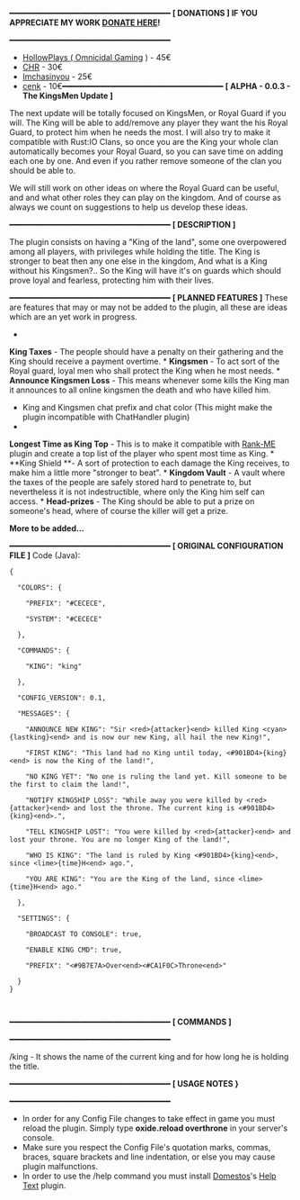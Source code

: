 ━━━━━━━━━━━━━━━━━━━━━━━━━━━━━━━━━━
**[ DONATIONS ] IF YOU APPRECIATE MY WORK [DONATE HERE](https://www.paypal.com/cgi-bin/webscr?cmd=_s-xclick&hosted_button_id=PRAXKDYLX2VL2)!**

━━━━━━━━━━━━━━━━━━━━━━━━━━━━━━━━━━

* [HollowPlays ( ](http://oxidemod.org/members/41450/)[Omnicidal Gaming](http://www.omnicidal.com/) ) - 45€
* [CHR](http://oxidemod.org/members/49339/) - 30€
* [Imchasinyou](http://oxidemod.org/members/9767/) - 25€
* [cenk](http://oxidemod.org/members/32141/) - 10€━━━━━━━━━━━━━━━━━━━━━━━━━━━━━━━━━━
**[ ALPHA - 0.0.3 - The KingsMen Update ]**

The next update will be totally focused on KingsMen, or Royal Guard if you will. The King will be able to add/remove any player they want the his Royal Guard, to protect him when he needs the most. I will also try to make it compatible with Rust:IO Clans, so once you are the King your whole clan automatically becomes your Royal Guard, so you can save time on adding each one by one. And even if you rather remove someone of the clan you should be able to.

We will still work on other ideas on where the Royal Guard can be useful, and and what other roles they can play on the kingdom. And of course as always we count on suggestions to help us develop these ideas.


━━━━━━━━━━━━━━━━━━━━━━━━━━━━━━━━━━
**[ DESCRIPTION ]**

The plugin consists on having a "King of the land", some one overpowered among all players, with privileges while holding the title. The King is stronger to beat then any one else in the kingdom, And what is a King without his Kingsmen?.. So the King will have it's on guards which should prove loyal and fearless, protecting him with their lives.



━━━━━━━━━━━━━━━━━━━━━━━━━━━━━━━━━━
**[ PLANNED FEATURES ]**
These are features that may or may not be added to the plugin, all these are ideas which are an yet work in progress.


* 
**King Taxes** - The people should have a penalty on their gathering and the King should receive a payment overtime.
* 
**Kingsmen** - To act sort of the Royal guard, loyal men who shall protect the King when he most needs.
* 
**Announce Kingsmen Loss** - This means whenever some kills the King man it announces to all online kingsmen the death and who have killed him.
* King and Kingsmen chat prefix and chat color (This might make the plugin incompatible with ChatHandler plugin)
* 
**Longest Time as King Top** - This is to make it compatible with [Rank-ME](http://oxidemod.org/plugins/rank-me.1074/) plugin and create a top list of the player who spent most time as King.
* 
**King Shield **- A sort of protection to each damage the King receives, to make him a little more "stronger to beat".
* 
**Kingdom Vault** - A vault where the taxes of the people are safely stored hard to penetrate to, but nevertheless it is not indestructible, where only the King him self can access.
* 
**Head-prizes** - The King should be able to put a prize on someone's head, where of course the killer will get a prize.

**More to be added...**


━━━━━━━━━━━━━━━━━━━━━━━━━━━━━━━━━━
**[ ORIGINAL CONFIGURATION FILE ]**
Code (Java):
````
{

  "COLORS": {

    "PREFIX": "#CECECE",

    "SYSTEM": "#CECECE"

  },

  "COMMANDS": {

    "KING": "king"

  },

  "CONFIG_VERSION": 0.1,

  "MESSAGES": {

    "ANNOUNCE NEW KING": "Sir <red>{attacker}<end> killed King <cyan>{lastking}<end> and is now our new King, all hail the new King!",

    "FIRST KING": "This land had no King until today, <#901BD4>{king}<end> is now the King of the land!",

    "NO KING YET": "No one is ruling the land yet. Kill someone to be the first to claim the land!",

    "NOTIFY KINGSHIP LOSS": "While away you were killed by <red>{attacker}<end> and lost the throne. The current king is <#901BD4>{king}<end>.",

    "TELL KINGSHIP LOST": "You were killed by <red>{attacker}<end> and lost your throne. You are no longer King of the land!",

    "WHO IS KING": "The land is ruled by King <#901BD4>{king}<end>, since <lime>{time}H<end> ago.",

    "YOU ARE KING": "You are the King of the land, since <lime>{time}H<end> ago."

  },

  "SETTINGS": {

    "BROADCAST TO CONSOLE": true,

    "ENABLE KING CMD": true,

    "PREFIX": "<#9B7E7A>Over<end><#CA1F0C>Throne<end>"

  }
}

 
````


━━━━━━━━━━━━━━━━━━━━━━━━━━━━━━━━━━
**[ COMMANDS ]**

━━━━━━━━━━━━━━━━━━━━━━━━━━━━━━━━━━

/king - It shows the name of the current king and for how long he is holding the title.

━━━━━━━━━━━━━━━━━━━━━━━━━━━━━━━━━━
**[ USAGE NOTES }**

━━━━━━━━━━━━━━━━━━━━━━━━━━━━━━━━━━


* In order for any Config File changes to take effect in game you must reload the plugin. Simply type **oxide.reload overthrone** in your server's console.
* Make sure you respect the Config File's quotation marks, commas, braces, square brackets and line indentation, or else you may cause plugin malfunctions.
* In order to use the /help command you must install [Domestos](http://oxidemod.org/members/3412/)'s [Help Text](http://forum.rustoxide.com/resources/help-text.676/) plugin.